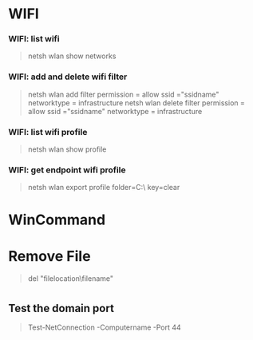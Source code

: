 # WIFI
### WIFI: list wifi
> netsh wlan show networks

### WIFI: add and delete wifi filter
> netsh wlan add filter permission = allow ssid ="ssidname" networktype = infrastructure
> netsh wlan delete filter permission = allow ssid ="ssidname" networktype = infrastructure

### WIFI: list wifi profile
> netsh wlan show profile

### WIFI: get endpoint wifi profile
> netsh wlan export profile folder=C:\ key=clear

# WinCommand
# Remove File
> del "filelocation\filename"

#
## Test the domain port
> Test-NetConnection -Computername <domain> -Port 44
